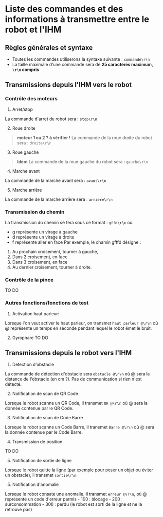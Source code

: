 # Liste des commandes et des informations à transmettre entre le robot et l'IHM

## Règles générales et syntaxe

- Toutes les commandes utiliserons la syntaxe suivante : `commande\r\n`
- La taille maximale d'une commande sera de **25 caractères maximum, `\r\n` compris**

## Transmissions depuis l'IHM vers le robot

### Contrôle des moteurs

1. Arret/stop

La commande d'arret du robot sera : `stop\r\n`

2. Roue droite 

>**moteur 1 ou 2 ? à vérifier !**
La commande de la roue droite du robot sera : `droite\r\n`

3. Roue gauche

> **Idem**
La commande de la roue gauche du robot sera : `gauche\r\n`

4. Marche avant

La commande de la marche avant sera : `avant\r\n`

5. Marche arrière

La commande de la marche arrière sera : `arriere\r\n`

### Transmission du chemin

La transmission du chemin se fera sous ce format : `gffd\r\n` où 
 - g représente un virage à gauche
 - d représente un virage à droite
 - f représente aller en face
 Par exemple, le chamin gfffd désigne :
 1. Au prochain croisement, tourner à gauche,
 2. Dans 2 croisement, en face
 3. Dans 3 croisement, en face
 4. Au dernier croisement, tourner à droite.
 
### Contrôle de la pince
TO DO

### Autres fonctions/fonctions de test

1. Activation haut parleur:

Lorsque l'on veut activer le haut parleur, on transmet `haut parleur @\r\n` où @ représente un temps en seconde pendant lequel le robot émet le bruit.

2. Gyrophare
TO DO

## Transmissions depuis le robot vers l'IHM

1. Detection d'obstacle

La commande de détection d'obstacle sera `obstacle @\r\n` où @ sera la distance de l'obstacle (en cm ?). 
Pas de communication si rien n'est détecté.

2. Notification de scan de QR Code

Lorsque le robot scanne un QR Code, il transmet `QR @\r\n` où @ sera la donnée contenue par le QR Code.

3. Notification de scan de Code Barre

Lorsque le robot scanne un Code Barre, il transmet `Barre @\r\n` où @ sera la donnée contenue par le Code Barre.

4. Transmission de position

TO DO

5. Notification de sortie de ligne

Lorsque le robot quitte la ligne (par exemple pour poser un objet ou éviter un obstacle), il transmet `sortie\r\n`

5. Notification d'anomalie

Lorsque le robot consate une anomalie, il transmet `erreur @\r\n`, où @ représente un code d'erreur parmis
	- 100 : blocage
	- 200 : surconsommation
	- 300 : perdu (le robot est sorti de la ligne et ne la retrouve pas)
	




